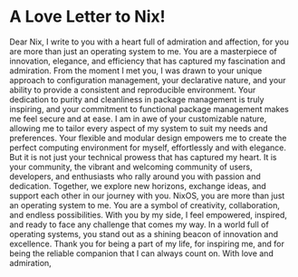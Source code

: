 # A Love Letter to Nix!
Dear Nix,
I write to you with a heart full of admiration and affection, for you are more than just an operating system to me. You are a masterpiece of innovation, elegance, and efficiency that has captured my fascination and admiration.
From the moment I met you, I was drawn to your unique approach to configuration management, your declarative nature, and your ability to provide a consistent and reproducible environment. Your dedication to purity and cleanliness in package management is truly inspiring, and your commitment to functional package management makes me feel secure and at ease.
I am in awe of your customizable nature, allowing me to tailor every aspect of my system to suit my needs and preferences. Your flexible and modular design empowers me to create the perfect computing environment for myself, effortlessly and with elegance.
But it is not just your technical prowess that has captured my heart. It is your community, the vibrant and welcoming community of users, developers, and enthusiasts who rally around you with passion and dedication. Together, we explore new horizons, exchange ideas, and support each other in our journey with you.
NixOS, you are more than just an operating system to me. You are a symbol of creativity, collaboration, and endless possibilities. With you by my side, I feel empowered, inspired, and ready to face any challenge that comes my way.
In a world full of operating systems, you stand out as a shining beacon of innovation and excellence. Thank you for being a part of my life, for inspiring me, and for being the reliable companion that I can always count on.
With love and admiration,
